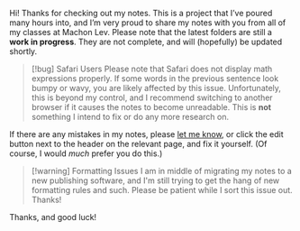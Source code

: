 Hi! Thanks for checking out my notes. This is a project that I’ve poured many hours into, and I’m very proud to share my notes with you from all of my classes at Machon Lev. Please note that the latest folders are still a **work in progress**. They are not complete, and will (hopefully) be updated shortly.

> [!bug] Safari Users
> Please note that Safari does not display $\text{math expressions}$ properly. If some words in the previous sentence look bumpy or wavy, you are likely affected by this issue. Unfortunately, this is beyond my control, and I recommend switching to another browser if it causes the notes to become unreadable. This is **not** something I intend to fix or do any more research on.

If there are any mistakes in my notes, please [let me know](https://github.com/benjitusk/Computer-Science-Notes/issues/new/choose), or click the edit button next to the header on the relevant page, and fix it yourself. (Of course, I would _much_ prefer you do this.)

> [!warning] Formatting Issues
> I am in middle of migrating my notes to a new publishing software, and I'm still trying to get the hang of new formatting rules and such. Please be patient while I sort this issue out. Thanks!

Thanks, and good luck!